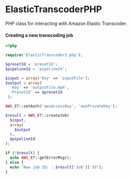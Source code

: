ElasticTranscoderPHP
====================

PHP class for interacting with Amazon Elastic Transcoder.

#### Creating a new transcoding job ###

```php
<?php

require('ElasticTranscoder3.php');

$presetId = 'presetId';
$pipelineId = 'pipelineId';

$input = array('Key' => 'inputFile');
$output = array(
  'Key' => 'outputFile.mp4',
  'PresetId' => $presetId
 );

AWS_ET::setAuth('awsAccessKey', 'awsPrivateKey');

$result = AWS_ET::createJob(
  $input,
  array(
    $output
  ),
  $pipelineId
);

if (!$result) {
  echo AWS_ET::getErrorMsg();
} else {
  echo 'New job ID: '.$result['Job']['Id'];
}

```